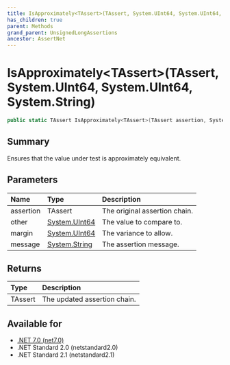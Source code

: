 ```yaml
---
title: IsApproximately<TAssert>(TAssert, System.UInt64, System.UInt64, System.String)
has_children: true
parent: Methods
grand_parent: UnsignedLongAssertions
ancestor: AssertNet
---
```

# IsApproximately&lt;TAssert&gt;(TAssert, System.UInt64, System.UInt64, System.String)

```csharp
public static TAssert IsApproximately<TAssert>(TAssert assertion, System.UInt64 other, System.UInt64 margin, System.String message);
```

## Summary
Ensures that the value under test is approximately equivalent.

## Parameters
| Name      | Type                                                                        | Description                   |
|:----------|:----------------------------------------------------------------------------|:------------------------------|
| assertion | TAssert                                                                     | The original assertion chain. |
| other     | [System.UInt64](https://learn.microsoft.com/en-us/dotnet/api/system.uint64) | The value to compare to.      |
| margin    | [System.UInt64](https://learn.microsoft.com/en-us/dotnet/api/system.uint64) | The variance to allow.        |
| message   | [System.String](https://learn.microsoft.com/en-us/dotnet/api/system.string) | The assertion message.        |


## Returns
| Type    | Description                  |
|:--------|:-----------------------------|
| TAssert | The updated assertion chain. |

## Available for
- [.NET 7.0 (net7.0)](https://versionsof.net/core/7.0/)
- .NET Standard 2.0 (netstandard2.0)
- .NET Standard 2.1 (netstandard2.1)
